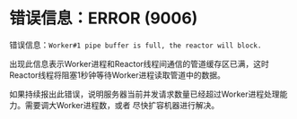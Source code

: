 # 错误信息：ERROR (9006)

错误信息：`Worker#1 pipe buffer is full, the reactor will block.`

出现此信息表示Worker进程和Reactor线程间通信的管道缓存区已满，这时Reactor线程将阻塞1秒钟等待Worker进程读取管道中的数据。

如果持续报出此错误，说明服务器当前并发请求数量已经超过Worker进程处理能力。需要调大Worker进程数，或者 尽快扩容机器进行解决。